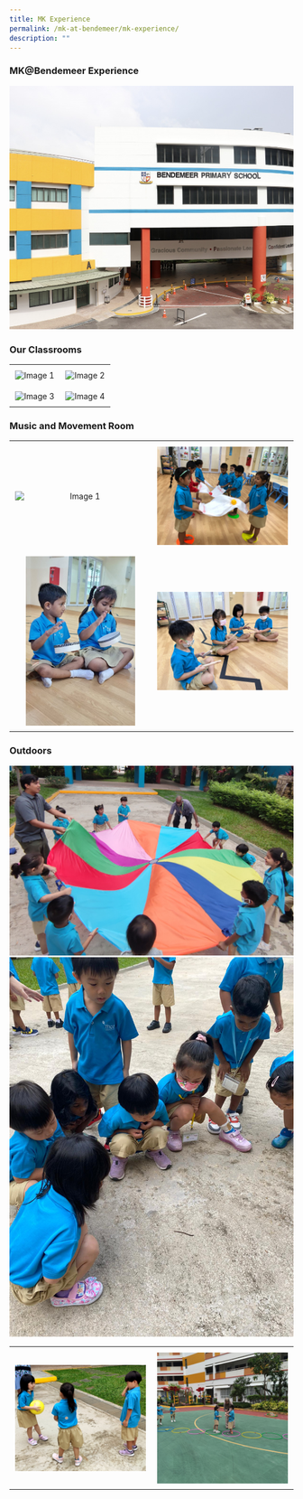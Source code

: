 ```yaml
---
title: MK Experience
permalink: /mk-at-bendemeer/mk-experience/
description: ""
---
```

### MK@Bendemeer Experience

![](/images/mkbuilding.png)

### Our Classrooms


<style>
  .image-table {
    width: 100%;
    border-collapse: collapse;
  }

  .image-column {
    text-align: center;
    width: 50%;
    padding: 10px;
  }

  .image-column img {
    max-width: 100%;
    height: auto;
    display: block;
    margin: 0 auto;
    max-height: 400px; /
  }
</style>

<table class="image-table">
  <tbody><tr>
    <td class="image-column">
      <img alt="Image 1" src="/images/classroom%201.jpg">
    </td>
    <td class="image-column">
      <img alt="Image 2" src="/images/classroom%202.jpg">
    </td>
  </tr>
  <tr>
    <td class="image-column">
      <img alt="Image 3" src="/images/classroom%203.jpg">
    </td>
    <td class="image-column">
      <img alt="Image 4" src="/images/dsb00502.jpg">
    </td>
  </tr>
</tbody></table>

### Music and Movement Room

<style>
  .image-table {
    width: 100%;
    border-collapse: collapse;
  }

  .image-column {
    text-align: center;
    width: 50%;
    padding: 10px;
  }

  .image-column img {
    max-width: 100%;
    height: auto;
    display: block;
    margin: 0 auto;
    max-height: 400px; 
  }
</style>

<table class="image-table">
  <tbody><tr>
    <td class="image-column">
      <img alt="Image 1" src="/images/music%20and%20movement%20room.jpg">
    </td>
    <td class="image-column">
      <img alt="Image 2" src="/images/musicandmovementroom.jpeg">
    </td>
  </tr>
  <tr>
    <td class="image-column">
      <img alt="Image 3" src="/images/musicandmovementroom2.jpeg">
    </td>
    <td class="image-column">
      <img alt="Image 4" src="/images/musicandmovement3.jpeg">
    </td>
  </tr>
</tbody></table>


### Outdoors

<img alt="Image 1" src="/images/img_20230117_225901.jpg">

<br>

<img alt="Image 1" src="/images/outdoor1.jpeg">

<style>
  .image-table {
    width: 100%;
    border-collapse: collapse;
  }

  .image-column {
    text-align: center;
    width: 50%;
    padding: 10px;
  }

  .image-column img {
    max-width: 100%;
    height: auto;
    display: block;
    margin: 0 auto;
    max-height: 300px; /* Adjust the max height as needed */
  }
</style>

<table class="image-table">
  <tbody><tr>
    <td class="image-column">
      <img alt="Image 1" src="/images/outdoor2.jpg">
    </td>
    <td class="image-column">
      <img alt="Image 2" src="/images/outdoor4.jpg">
    </td>
  </tr>
</tbody></table>
